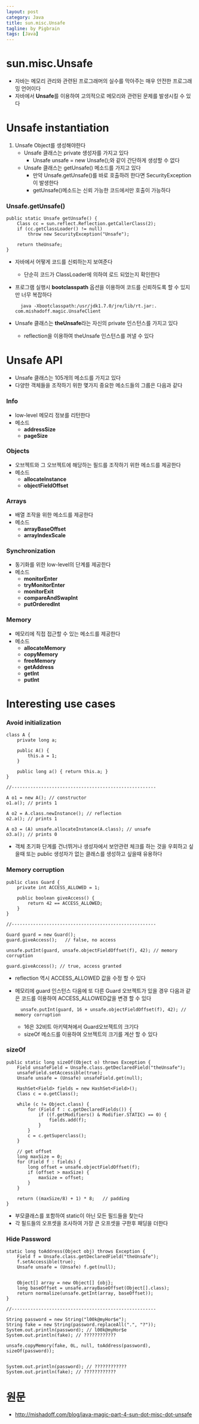 ```yaml
---
layout: post
category: Java
title: sun.misc.Unsafe
tagline: by Pigbrain
tags: [Java]
---
```


<!--more-->

# sun.misc.Unsafe  
* 자바는 메모리 관리와 관련된 프로그래머의 실수를 막아주는 매우 안전한 프로그래밍 언어이다  
* 자바에서 **Unsafe**를 이용하여 고의적으로 메모리와 관련된 문제를 발생시킬 수 있다  

# Unsafe instantiation  
1. Unsafe Object를 생성해야한다  
	* Unsafe 클래스는 private 생성자를 가지고 있다  
		* Unsafe unsafe = new Unsafe();와 같이 간단하게 생성할 수 없다  
	* Unsafe 클래스는 getUnsafe() 메소드를 가지고 있다  
		* 만약 Unsafe.getUnsafe()를 바로 호출하려 한다면  SecurityException이 발생한다  
		* getUnsafe()메소드는 신뢰 가능한  코드에서만 호출이 가능하다  
		
### Unsafe.getUnsafe()
	
	public static Unsafe getUnsafe() {
		Class cc = sun.reflect.Reflection.getCallerClass(2);
		if (cc.getClassLoader() != null)
			throw new SecurityException("Unsafe");
	
		return theUnsafe;
	}
	
* 자바에서 어떻게 코드를 신뢰하는지 보여준다  
	* 단순히 코드가 ClassLoader에 의하여 로드 되었는지 확인한다  
* 프로그램 실행시 **bootclasspath** 옵션을 이용하여 코드를 신뢰하도록 할 수 있지만 너무 복잡하다    
		
		java -Xbootclasspath:/usr/jdk1.7.0/jre/lib/rt.jar:. com.mishadoff.magic.UnsafeClient  
  
* Unsafe 클래스는 **theUnsafe**라는 자신의  private 인스턴스를 가지고 있다  
	* reflection을 이용하여 theUnsafe 인스턴스를 꺼낼 수 있다  
  
# Unsafe API  
* Unsafe 클래스는 105개의 메소드를 가지고 있다  
* 다양한 객체들을 조작하기 위한 몇가지 중요한 메소드들의 그룹은 다음과 같다  

### Info 
* low-level 메모리 정보를 리턴한다  
* 메소드  
	* **addressSize**  
	* **pageSize**  
  
### Objects  
* 오브젝트와 그 오브젝트에 해당하는 필드를 조작하기 위한 메소드를 제공한다  
* 메소드  
	* **allocateInstance**  
	* **objectFieldOffset**  
  
### Arrays  
* 배열 조작을 위한 메소드를 제공한다  
* 메소드  
	* **arrayBaseOffset**  
	* **arrayIndexScale**  
  
### Synchronization  
* 동기화를 위한 low-level의 단계를 제공한다  
* 메소드  
	* **monitorEnter**  
	* **tryMonitorEnter**  
	* **monitorExit**  
	* **compareAndSwapInt**  
	* **putOrderedInt**  
  
### Memory  
* 메모리에 직접 접근할 수 있는 메소드를 제공한다  
* 메소드  
	* **allocateMemory**  
	* **copyMemory**  
	* **freeMemory**  
	* **getAddress**  
	* **getInt**  
	* **putInt**  
  
# Interesting use cases  

### Avoid initialization  
	
	class A {
		private long a;
		
		public A() {
			this.a = 1;
		}
		
		public long a() { return this.a; }
	}
	
	//------------------------------------------------------

	A o1 = new A(); // constructor
	o1.a(); // prints 1
	
	A o2 = A.class.newInstance(); // reflection
	o2.a(); // prints 1
	
	A o3 = (A) unsafe.allocateInstance(A.class); // unsafe
	o3.a(); // prints 0
  
* 객체 초기화 단계를 건너뛰거나 생성자에서 보안관련 체크를 하는 것을 우회하고 싶을때 또는 public 생성자가 없는 클래스를 생성하고 싶을때 유용하다  
  
### Memory corruption  
	
	public class Guard {
		private int ACCESS_ALLOWED = 1;
	
		public boolean giveAccess() {
			return 42 == ACCESS_ALLOWED;
		}
	}
	
	//------------------------------------------------------

	Guard guard = new Guard();
	guard.giveAccess();   // false, no access
	
	unsafe.putInt(guard, unsafe.objectFieldOffset(f), 42); // memory corruption
	
	guard.giveAccess(); // true, access granted  
  
* reflection 역시 ACCESS_ALLOWED 값을 수정 할 수 있다  
* 메모리에 guard 인스턴스 다음에 또 다른 Guard 오브젝트가 있을 경우 다음과 같은 코드를 이용하여 ACCESS_ALLOWED값을 변경 할 수 있다  
	
		unsafe.putInt(guard, 16 + unsafe.objectFieldOffset(f), 42); // memory corruption  
  
	* 16은 32비트 아키텍쳐에서 Guard오브젝트의 크기다  
	* sizeOf 메소드를 이용하여 오브젝트의 크기를 계산 할 수 있다  
  
### sizeOf  
	
	public static long sizeOf(Object o) throws Exception {
		Field unsafeField = Unsafe.class.getDeclaredField("theUnsafe");
		unsafeField.setAccessible(true);
		Unsafe unsafe = (Unsafe) unsafeField.get(null);
		
		HashSet<Field> fields = new HashSet<Field>();
		Class c = o.getClass();

		while (c != Object.class) {
			for (Field f : c.getDeclaredFields()) {
				if ((f.getModifiers() & Modifier.STATIC) == 0) {
					fields.add(f);
				}
			}
			c = c.getSuperclass();
		}
		
		// get offset
		long maxSize = 0;
		for (Field f : fields) {
			long offset = unsafe.objectFieldOffset(f);
			if (offset > maxSize) {
				maxSize = offset;
			}
		}
		
		return ((maxSize/8) + 1) * 8;   // padding
	}

* 부모클래스를 포함하여 static이 아닌 모든 필드들을 찾는다  
* 각 필드들의 오프셋을 조사하여 가장 큰 오프셋을 구한후 패딩을 더한다  

### Hide Password  
	
	static long toAddress(Object obj) throws Exception {
		Field f = Unsafe.class.getDeclaredField("theUnsafe");
		f.setAccessible(true);
		Unsafe unsafe = (Unsafe) f.get(null);
		
		
	    Object[] array = new Object[] {obj};
	    long baseOffset = unsafe.arrayBaseOffset(Object[].class);
	    return normalize(unsafe.getInt(array, baseOffset));
	}
	
	//------------------------------------------------------

	String password = new String("l00k@myHor$e");
	String fake = new String(password.replaceAll(".", "?"));
	System.out.println(password); // l00k@myHor$e
	System.out.println(fake); // ????????????
	
	unsafe.copyMemory(fake, 0L, null, toAddress(password), sizeOf(password));
	

	System.out.println(password); // ????????????
	System.out.println(fake); // ????????????
  


# 원문  
* http://mishadoff.com/blog/java-magic-part-4-sun-dot-misc-dot-unsafe  
  

